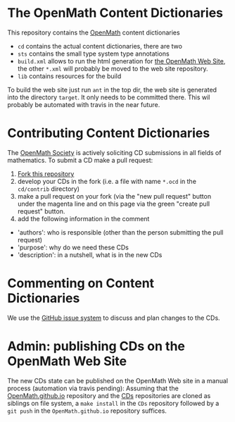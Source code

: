 # The OpenMath Content Dictionaries

This repository contains the [OpenMath](http://openmath.org) content dictionaries

* `cd` contains the actual content dictionaries, there are two 
* `sts` contains the small type system type annotations
* `build.xml` allows to run the html generation for [the OpenMath Web Site](http://www.openmath.org/cd), the other `*.xml` will probably be moved to the web site repository.
* `lib` contains resources for the build

To build the web site just run `ant` in the top dir, the web site is generated into the directory `target`. It only needs to be committed there. This wil probably be automated with travis in the near future. 

# Contributing Content Dictionaries

The [OpenMath Society](society) is actively soliciting CD submissions in all fields of mathematics. To submit a CD make a pull request:

1. [Fork this repository](https://github.com/OpenMath/CDs/compare#fork-destination-box)
1. develop your CDs in the fork (i.e. a file with name `*.ocd` in the `cd/contrib` directory)
1. make a pull request on your fork (via the "new pull request" button under the magenta line and on this page via the green "create pull request" button. 
1. add the following information in the comment
  * 'authors': who is responsible (other than the person submitting the pull request) 
  * 'purpose': why do we need these CDs
  * 'description': in a nutshell, what is in the new CDs

# Commenting on Content Dictionaries

We use the [GitHub issue system](issues) to discuss and plan changes to the CDs. 

# Admin: publishing CDs on the OpenMath Web Site

The new CDs state can be published on the OpenMath Web site in a manual process
(automation via travis pending): Assuming that the
[OpenMath.github.io](http:://github.com/OpenMath/OpenMath.github.io) repository and the
[CDs](http:://github.com/OpenMath/CDs) repositories are cloned as siblings on file system,
a `make install` in the `CDs` repository followed by a `git push` in the
`OpenMath.github.io` repository suffices. 

<!--  LocalWords:  sts ocd contrib
 -->
